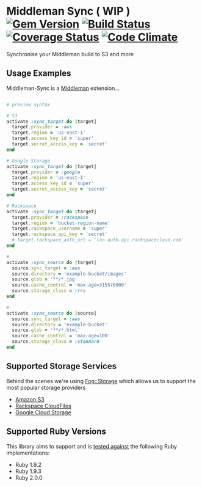 # Middleman Sync ( WIP ) [![Gem Version](https://badge.fury.io/rb/middleman-sync.png)][gem] [![Build Status](https://travis-ci.org/karlfreeman/middleman-sync.png?branch=feature/3-1-rewrite)][travis] [![Coverage Status](https://coveralls.io/repos/karlfreeman/middleman-sync/badge.png?branch=feature/3-1-rewrite)][coveralls] [![Code Climate](https://codeclimate.com/github/karlfreeman/middleman-sync.png)][codeclimate]

Synchronise your Middleman build to S3 and more

[gem]: https://rubygems.org/gems/middleman-sync
[travis]: http://travis-ci.org/karlfreeman/middleman-sync
[gemnasium]: https://gemnasium.com/karlfreeman/middleman-sync
[coveralls]: https://coveralls.io/r/karlfreeman/middleman-sync
[codeclimate]: https://codeclimate.com/github/karlfreeman/middleman-sync

## Usage Examples

Middleman-Sync is a [Middleman][middleman] extension...

[middleman]: http://middlemanapp.com/

```ruby

# preview syntax

# S3
activate :sync_target do |target|
  target.provider = :aws
  target.region = 'us-east-1'
  target.access_key_id = 'super'
  target.secret_access_key = 'secret'
end

# Google Storage
activate :sync_target do |target|
  target.provider = :google
  target.region = 'us-east-1'
  target.access_key_id = 'super'
  target.secret_access_key = 'secret'
end

# Rackspace
activate :sync_target do |target|
  target.provider = :rackspace
  target.region = 'bucket-region-name'
  target.rackspace_username = 'super'
  target.rackspace_api_key = 'secret'
  # target.rackspace_auth_url = 'lon.auth.api.rackspacecloud.com'
end

#
activate :sync_source do |target|
  source.sync_target = :aws
  source.directory = 'example-bucket/images'
  source.glob = '**/*.jpg'
  source.cache_control = 'max-age=315576000'
  source.storage_class = :rrs
end

#
activate :sync_source do |source|
  source.sync_target = :aws
  source.directory = 'example-bucket'
  source.glob = '**/*.html'
  source.cache_control = 'max-age=100'
  source.storage_class = :standard
end

```

## Supported Storage Services
Behind the scenes we're using [Fog::Storage][fog storage] which allows us to support the most popular storage providers

[fog storage]: http://fog.io/storage/

* [Amazon S3](http://aws.amazon.com/s3/)
* [Rackspace CloudFiles](http://www.rackspace.com/cloud/files/)
* [Google Cloud Storage](https://developers.google.com/storage/)

## Supported Ruby Versions
This library aims to support and is [tested against][travis] the following Ruby
implementations:

* Ruby 1.9.2
* Ruby 1.9.3
* Ruby 2.0.0
